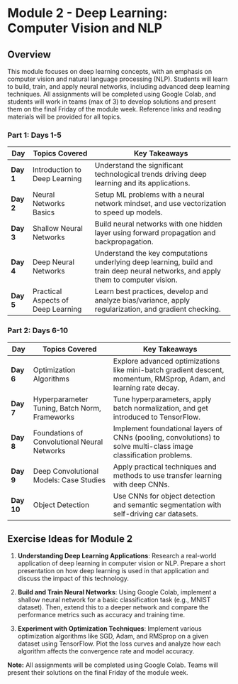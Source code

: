 # Module 2 - Deep Learning: Computer Vision and NLP

## Overview
This module focuses on deep learning concepts, with an emphasis on computer vision and natural language processing (NLP). Students will learn to build, train, and apply neural networks, including advanced deep learning techniques. All assignments will be completed using Google Colab, and students will work in teams (max of 3) to develop solutions and present them on the final Friday of the module week. Reference links and reading materials will be provided for all topics.

### Part 1: Days 1-5

| Day    | Topics Covered                           | Key Takeaways                                         |
|--------|------------------------------------------|-------------------------------------------------------|
| **Day 1** | Introduction to Deep Learning            | Understand the significant technological trends driving deep learning and its applications. |
| **Day 2** | Neural Networks Basics                   | Setup ML problems with a neural network mindset, and use vectorization to speed up models. |
| **Day 3** | Shallow Neural Networks                  | Build neural networks with one hidden layer using forward propagation and backpropagation. |
| **Day 4** | Deep Neural Networks                     | Understand the key computations underlying deep learning, build and train deep neural networks, and apply them to computer vision. |
| **Day 5** | Practical Aspects of Deep Learning       | Learn best practices, develop and analyze bias/variance, apply regularization, and gradient checking. |

### Part 2: Days 6-10

| Day    | Topics Covered                           | Key Takeaways                                         |
|--------|------------------------------------------|-------------------------------------------------------|
| **Day 6** | Optimization Algorithms                  | Explore advanced optimizations like mini-batch gradient descent, momentum, RMSprop, Adam, and learning rate decay. |
| **Day 7** | Hyperparameter Tuning, Batch Norm, Frameworks | Tune hyperparameters, apply batch normalization, and get introduced to TensorFlow. |
| **Day 8** | Foundations of Convolutional Neural Networks | Implement foundational layers of CNNs (pooling, convolutions) to solve multi-class image classification problems. |
| **Day 9** | Deep Convolutional Models: Case Studies  | Apply practical techniques and methods to use transfer learning with deep CNNs. |
| **Day 10** | Object Detection                         | Use CNNs for object detection and semantic segmentation with self-driving car datasets. |

## Exercise Ideas for Module 2

1. **Understanding Deep Learning Applications**: Research a real-world application of deep learning in computer vision or NLP. Prepare a short presentation on how deep learning is used in that application and discuss the impact of this technology.

2. **Build and Train Neural Networks**: Using Google Colab, implement a shallow neural network for a basic classification task (e.g., MNIST dataset). Then, extend this to a deeper network and compare the performance metrics such as accuracy and training time.

3. **Experiment with Optimization Techniques**: Implement various optimization algorithms like SGD, Adam, and RMSprop on a given dataset using TensorFlow. Plot the loss curves and analyze how each algorithm affects the convergence rate and model accuracy.

**Note:** All assignments will be completed using Google Colab. Teams will present their solutions on the final Friday of the module week.
